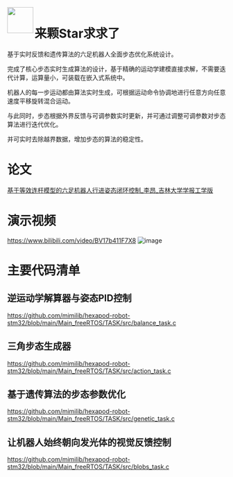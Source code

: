 <img align="left" src="https://emojis.slackmojis.com/emojis/images/1563480763/5999/meow_party.gif" width="60" height="60"/>

# 来颗Star求求了

基于实时反馈和遗传算法的六足机器人全面步态优化系统设计。

完成了核心步态实时生成算法的设计，基于精确的运动学建模直接求解，不需要迭代计算，运算量小，可装载在嵌入式系统中。

机器人的每一步运动都由算法实时生成，可根据运动命令协调地进行任意方向任意速度平移旋转混合运动。

与此同时，步态根据外界反馈与可调参数实时更新，并可通过调整可调参数对步态算法进行迭代优化。

并可实时去除越界数据，增加步态的算法的稳定性。

# 论文
[基于等效连杆模型的六足机器人行进姿态闭环控制_李昂_吉林大学学报工学版](%E5%9F%BA%E4%BA%8E%E7%AD%89%E6%95%88%E8%BF%9E%E6%9D%86%E6%A8%A1%E5%9E%8B%E7%9A%84%E5%85%AD%E8%B6%B3%E6%9C%BA%E5%99%A8%E4%BA%BA%E8%A1%8C%E8%BF%9B%E5%A7%BF%E6%80%81%E9%97%AD%E7%8E%AF%E6%8E%A7%E5%88%B6_%E6%9D%8E%E6%98%82.pdf)

# 演示视频
https://www.bilibili.com/video/BV17b411F7X8
![image](https://user-images.githubusercontent.com/88232613/129832474-5bf86442-a4d7-40c6-bcee-d166429032cf.png)

# 主要代码清单

## 逆运动学解算器与姿态PID控制
https://github.com/mimilib/hexapod-robot-stm32/blob/main/Main_freeRTOS/TASK/src/balance_task.c

## 三角步态生成器
https://github.com/mimilib/hexapod-robot-stm32/blob/main/Main_freeRTOS/TASK/src/action_task.c

## 基于遗传算法的步态参数优化
https://github.com/mimilib/hexapod-robot-stm32/blob/main/Main_freeRTOS/TASK/src/genetic_task.c

## 让机器人始终朝向发光体的视觉反馈控制
https://github.com/mimilib/hexapod-robot-stm32/blob/main/Main_freeRTOS/TASK/src/blobs_task.c
